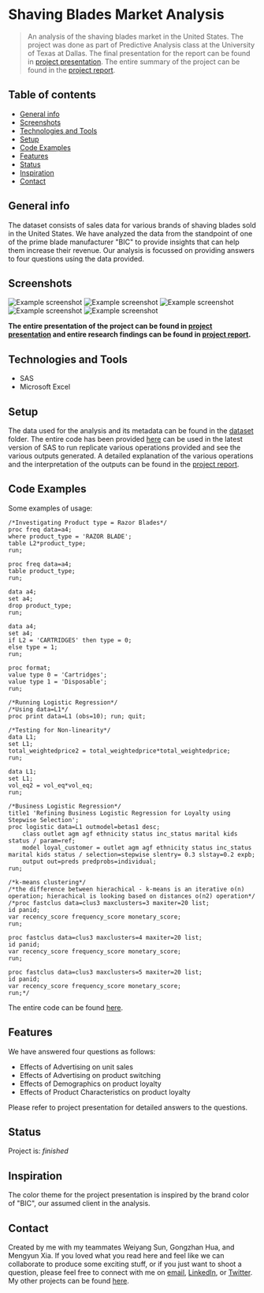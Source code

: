 # Shaving Blades Market Analysis
> An analysis of the shaving blades market in the United States. 
The project was done as part of Predictive Analysis class at the University of Texas at Dallas.
The final presentation for the report can be found in [project presentation](https://github.com/harshbg/Shaving-Blades-Analysis/blob/master/Group03_Presentation(Print).pdf).
The entire summary of the project can be found in the [project report](https://github.com/harshbg/Shaving-Blades-Analysis/blob/master/Group03_FinalReport.pdf).

## Table of contents
* [General info](#general-info)
* [Screenshots](#screenshots)
* [Technologies and Tools](#technologies-and-tools)
* [Setup](#setup)
* [Code Examples](#code-examples)
* [Features](#features)
* [Status](#status)
* [Inspiration](#inspiration)
* [Contact](#contact)

## General info
The dataset consists of sales data for various brands of shaving blades sold in the United States. 
We have analyzed the data from the standpoint of one of the prime blade manufacturer "BIC" to provide insights that can help them increase their revenue. 
Our analysis is focussed on providing answers to four questions using the data provided. 


## Screenshots
![Example screenshot](./img/Capture.PNG)
![Example screenshot](./img/Capture1.PNG)
![Example screenshot](./img/Capture2.PNG)
![Example screenshot](./img/Capture3.PNG)
![Example screenshot](./img/Capture4.PNG)

**The entire presentation of the project can be found in [project presentation](https://github.com/harshbg/Shaving-Blades-Analysis/blob/master/Group03_Presentation(Print).pdf) and entire research findings can be found in [project report](https://github.com/harshbg/Shaving-Blades-Analysis/blob/master/Group03_FinalReport.pdf).**

## Technologies and Tools
* SAS
* Microsoft Excel

## Setup

The data used for the analysis and its metadata can be found in the [dataset](https://github.com/harshbg/Shaving-Blades-Analysis/tree/master/Data) folder. 
The entire code has been provided [here](https://github.com/harshbg/Shaving-Blades-Analysis/blob/master/Project_New.sas) can be used in the latest version of SAS to run replicate various operations provided and see the various outputs generated. 
A detailed explanation of the various operations and the interpretation of the outputs can be found in the [project report](https://github.com/harshbg/Shaving-Blades-Analysis/blob/master/Group03_FinalReport.pdf). 


## Code Examples
Some examples of usage:

````
/*Investigating Product type = Razor Blades*/
proc freq data=a4;
where product_type = 'RAZOR BLADE';
table L2*product_type;
run;

proc freq data=a4;
table product_type;
run;

data a4;
set a4;
drop product_type;
run;

data a4;
set a4;
if L2 = 'CARTRIDGES' then type = 0;
else type = 1;
run;

proc format;
value type 0 = 'Cartridges';
value type 1 = 'Disposable';
run;
````

````
/*Running Logistic Regression*/
/*Using data=L1*/
proc print data=L1 (obs=10); run; quit;

/*Testing for Non-linearity*/
data L1;
set L1;
total_weightedprice2 = total_weightedprice*total_weightedprice;
run;

data L1;
set L1;
vol_eq2 = vol_eq*vol_eq;
run;

/*Business Logistic Regression*/
title1 'Refining Business Logistic Regression for Loyalty using Stepwise Selection';
proc logistic data=L1 outmodel=betas1 desc;
	class outlet agm agf ethnicity status inc_status marital kids status / param=ref;
	model loyal_customer = outlet agm agf ethnicity status inc_status marital kids status / selection=stepwise slentry= 0.3 slstay=0.2 expb;
    output out=preds predprobs=individual;
run;

````

````
/*k-means clustering*/
/*the difference between hierachical - k-means is an iterative o(n) operation; hierachical is looking based on distances o(n2) operation*/
/*proc fastclus data=clus3 maxclusters=3 maxiter=20 list;
id panid;
var recency_score frequency_score monetary_score;
run;

proc fastclus data=clus3 maxclusters=4 maxiter=20 list;
id panid;
var recency_score frequency_score monetary_score;
run;

proc fastclus data=clus3 maxclusters=5 maxiter=20 list;
id panid;
var recency_score frequency_score monetary_score;
run;*/
````

The entire code can be found [here](https://github.com/harshbg/Shaving-Blades-Analysis/blob/master/Project_New.sas).

## Features
We have answered four questions as follows: 
* Effects of Advertising on unit sales
* Effects of Advertising on product switching
* Effects of Demographics on product loyalty 
* Effects of Product Characteristics on product loyalty

Please refer to project presentation for detailed answers to the questions. 

## Status
Project is: _finished_

## Inspiration
The color theme for the project presentation is inspired by the brand color of "BIC", our assumed client in the analysis. 

## Contact
Created by me with my teammates Weiyang Sun, Gongzhan Hua, and Mengyun Xia.
If you loved what you read here and feel like we can collaborate to produce some exciting stuff, or if you
just want to shoot a question, please feel free to connect with me on <a href="hello@gupta-harsh.com" target="_blank">email</a>, <a href="https://www.linkedin.com/in/harshbg/" target="_blank">LinkedIn</a>, or <a href="https://twitter.com/harshbg" target="_blank">Twitter</a>. 
My other projects can be found [here](http://www.gupta-harsh.com/projects/).